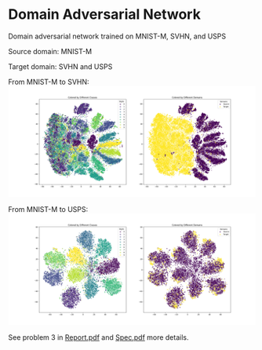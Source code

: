 # Domain Adversarial Network

Domain adversarial network trained on MNIST-M, SVHN, and USPS

Source domain: MNIST-M

Target domain: SVHN and USPS

From MNIST-M to SVHN:
![feature](./plot/SVHN.png)

From MNIST-M to USPS:
![feature2](plot/USPS.png)

See problem 3 in [Report.pdf](./Report.pdf) and [Spec.pdf](Spec.pdf)  more details.

